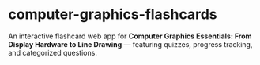 # computer-graphics-flashcards
An interactive flashcard web app for **Computer Graphics Essentials: From Display Hardware to Line Drawing** — featuring quizzes, progress tracking, and categorized questions.
